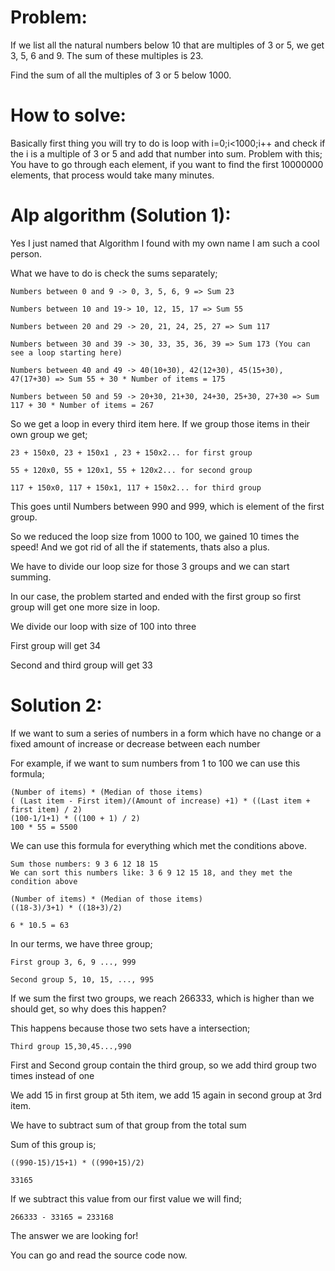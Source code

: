 # Problem:

If we list all the natural numbers below 10 that are multiples of 3 or 5, we get 3, 5, 6 and 9. The sum of these multiples is 23.

Find the sum of all the multiples of 3 or 5 below 1000.

# How to solve:

Basically first thing you will try to do is loop with i=0;i<1000;i++ and check if the i is a multiple of 3 or 5 and add that number into sum.
Problem with this; You have to go through each element, if you want to find the first 10000000 elements, that process would take many minutes.

# Alp algorithm (Solution 1):

Yes I just named that Algorithm I found with my own name I am such a cool person.

What we have to do is check the sums separately;
```
Numbers between 0 and 9 -> 0, 3, 5, 6, 9 => Sum 23

Numbers between 10 and 19-> 10, 12, 15, 17 => Sum 55

Numbers between 20 and 29 -> 20, 21, 24, 25, 27 => Sum 117

Numbers between 30 and 39 -> 30, 33, 35, 36, 39 => Sum 173 (You can see a loop starting here)

Numbers between 40 and 49 -> 40(10+30), 42(12+30), 45(15+30), 47(17+30) => Sum 55 + 30 * Number of items = 175

Numbers between 50 and 59 -> 20+30, 21+30, 24+30, 25+30, 27+30 => Sum 117 + 30 * Number of items = 267
```
So we get a loop in every third item here. If we group those items in their own group we get;
```
23 + 150x0, 23 + 150x1 , 23 + 150x2... for first group

55 + 120x0, 55 + 120x1, 55 + 120x2... for second group

117 + 150x0, 117 + 150x1, 117 + 150x2... for third group
```
This goes until Numbers between 990 and 999, which is element of the first group.

So we reduced the loop size from 1000 to 100, we gained 10 times the speed! And we got rid of all the if statements, thats also a plus.

We have to divide our loop size for those 3 groups and we can start summing.


In our case, the problem started and ended with the first group so first group will get one more size in loop.

We divide our loop with size of 100 into three

First group will get 34

Second and third group will get 33


# Solution 2:

If we want to sum a series of numbers in a form which have no change or a fixed amount of increase or decrease between each number

For example, if we want to sum numbers from 1 to 100 we can use this formula;
```
(Number of items) * (Median of those items) 
( (Last item - First item)/(Amount of increase) +1) * ((Last item + first item) / 2)
(100-1/1+1) * ((100 + 1) / 2)
100 * 55 = 5500
```

We can use this formula for everything which met the conditions above.

```
Sum those numbers: 9 3 6 12 18 15
We can sort this numbers like: 3 6 9 12 15 18, and they met the condition above

(Number of items) * (Median of those items) 
((18-3)/3+1) * ((18+3)/2)

6 * 10.5 = 63
```

In our terms, we have three group;
```
First group 3, 6, 9 ..., 999

Second group 5, 10, 15, ..., 995
```
If we sum the first two groups, we reach 266333, which is higher than we should get, so why does this happen?

This happens because those two sets have a intersection;
```
Third group 15,30,45...,990
```
First and Second group contain the third group, so we add third group two times instead of one

We add 15 in first group at 5th item, we add 15 again in second group at 3rd item.

We have to subtract sum of that group from the total sum

Sum of this group is;
```
((990-15)/15+1) * ((990+15)/2)

33165
```
If we subtract this value from our first value we will find;
```
266333 - 33165 = 233168
```
The answer we are looking for!


You can go and read the source code now.
